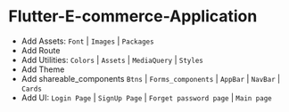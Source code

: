 # Flutter-E-commerce-Application

- Add Assets: `Font` | `Images` | `Packages`
- Add Route
- Add Utilities: `Colors` | `Assets` | `MediaQuery` | `Styles`
- Add Theme
- Add shareable_components `Btns` | `Forms_components` | `AppBar` | `NavBar` | `Cards`
- Add UI: `Login Page` | `SignUp Page` | `Forget password page` | `Main page`
